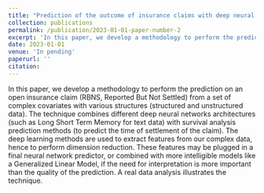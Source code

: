 ```yaml
---
title: "Prediction of the outcome of insurance claims with deep neural networks "
collection: publications
permalink: /publication/2023-01-01-paper-number-2
excerpt: 'In this paper, we develop a methodology to perform the prediction on an open insurance claim (RBNS, Reported But Not Settled) from a set of complex covariates with various structures (structured and unstructured data). The technique combines different deep neural networks architectures (such as Long Short Term Memory for text data) with survival analysis prediction methods (to predict the time of settlement of the claim). The deep learning methods are used to extract features from our complex data, hence to perform dimension reduction. These features may be plugged in a final neural network predictor, or combined with more intelligible models like a Generalized Linear Model, if the need for interpretation is more important than the quality of the prediction. A real data analysis illustrates the technique.'
date: 2023-01-01
venue: 'In pending'
paperurl: ''
citation: 
---
```

In this paper, we develop a methodology to perform the prediction on an open insurance claim (RBNS, Reported But Not Settled) from a set of complex covariates with various structures (structured and unstructured data). The technique combines different deep neural networks architectures (such as Long Short Term Memory for text data) with survival analysis prediction methods (to predict the time of settlement of the claim). The deep learning methods are used to extract features from our complex data, hence to perform dimension reduction. These features may be plugged in a final neural network predictor, or combined with more intelligible models like a Generalized Linear Model, if the need for interpretation is more important than the quality of the prediction. A real data analysis illustrates the technique.